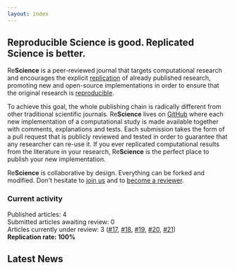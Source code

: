 ```yaml
---
layout: index
---
```


## Reproducible Science is good. Replicated Science is better.

Re**Science** is a peer-reviewed journal that targets computational research
and encourages the explicit [replication](faq) of already published research,
promoting new and open-source implementations in order to ensure that the
original research is [reproducible](faq).

To achieve this goal, the whole publishing chain is radically different from
other traditional scientific journals. Re**Science** lives on
[GitHub](https://github.com/ReScience/) where each new implementation of a
computational study is made available together with comments, explanations and
tests. Each submission takes the form of a pull request that is publicly
reviewed and tested in order to guarantee that any researcher can re-use it. If
you ever replicated computational results from the literature in your research,
Re**Science** is the perfect place to publish your new implementation.

Re**Science** is collaborative by design. Everything can be forked and
modified. Don't hesitate to [join us](faq) and to [become a reviewer](https://github.com/ReScience/ReScience/issues/27).


### Current activity

Published articles: 4  
Submitted articles awaiting review:	0  
Articles currently under review:	3 ([#17], [#18], [#19], [#20], [#21])  
**Replication rate: 100%**

[#17]: https://github.com/ReScience/ReScience-submission/pull/17
[#18]: https://github.com/ReScience/ReScience-submission/pull/18
[#19]: https://github.com/ReScience/ReScience-submission/pull/19
[#20]: https://github.com/ReScience/ReScience-submission/pull/20
[#21]: https://github.com/ReScience/ReScience-submission/pull/21

## Latest News

